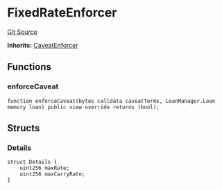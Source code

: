 # FixedRateEnforcer
[Git Source](https://github.com/AstariaXYZ/starport/blob/75a84b0e30f9e2164d22fbf3939027de06a1ea1a/src/enforcers/RateEnforcer.sol)

**Inherits:**
[CaveatEnforcer](/src/enforcers/CaveatEnforcer.sol/abstract.CaveatEnforcer.md)


## Functions
### enforceCaveat


```solidity
function enforceCaveat(bytes calldata caveatTerms, LoanManager.Loan memory loan) public view override returns (bool);
```

## Structs
### Details

```solidity
struct Details {
    uint256 maxRate;
    uint256 maxCarryRate;
}
```


